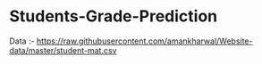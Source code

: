 # Students-Grade-Prediction

Data :- https://raw.githubusercontent.com/amankharwal/Website-data/master/student-mat.csv
